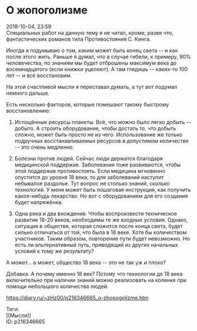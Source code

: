 О жопоголизме
==============

   
 2018-10-04, 23:59   
  Специальных работ на данную тему я не читал, кроме, разве что, фантастических романов типа Противостояния С. Кинга.   
   
 Иногда я подумываю о том, каким может быть конец света -- и как после этого жить. Раньше я думал, что в случае гибели, к примеру, 90% человечества, по знаниям мы будет отброшены максимум века до восемнадцатого (если книжки уцелеют). А там глядишь -- каких-то 100 лет -- и всё восстановим.   
   
 На этой счастливой мысли я переставал думать, а тут вот подумал немного дальше.   
   
 Есть несколько факторов, которые помешают такому быстрому восстановлению:   
   
 1. Истощённые ресурсы планеты. Всё, что можно было легко добыть -- добыто. А строить оборудование, чтобы достать то, что добыть сложно, может быть просто не из чего. Использование же только подручных восстанавливаемых ресурсов в допустимом количестве -- это очень медленно.   
   
 2. Болезни против людей. Сейчас люди держатся благодаря медицинской поддержке. Заболевания тоже развиваются, чтобы этой поддержке противостоять. Если медицина мгновенно опустится до уровня 18 века, то для заболеваний наступит небывалое раздолье. Тут вопрос не столько знаний, сколько технологий. У меня может быть пошаговая инструкция, как получить какое-нибудь лекарство. Но вот с оборудованием для его создания будет напряжёнка.   
   
 3. Одна река и два вхождения. Чтобы воспроизвести техническое развитие 18-20 веков, необходимы те же входные условия. Однако, ситуация в обществе, которая сложится после конца света, будет сильно отличаться от той, что была в 18 веке. Хотя бы количеством участников. Таким образом, повторение пути будет невозможно. Но есть ли альтернативный путь, приводящий из других начальных условий к тому же результату?   
   
 А может... а может, общество 18 века -- это не так уж и плохо?   
   
 Добавка. А почему именно 18 век? Потому что технологии до 18 века включительно при наличии знаний можно реализовать на коленке при помощи небольшого количества людей.   
    
 <https://diary.ru/~zHz00/p216346665_o-zhopogolizme.htm>   
   
 Теги:   
 [[Мысли]]   
 ID: p216346665